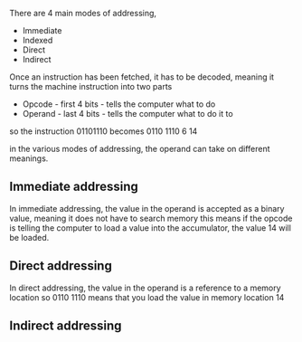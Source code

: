 There are 4 main modes of addressing,

- Immediate
- Indexed
- Direct
- Indirect

Once an instruction has been fetched, it has to be decoded, meaning it turns the machine instruction into two parts

- Opcode - first 4 bits - tells the computer what to do
- Operand - last 4 bits - tells the computer what to do it to

so the instruction 01101110 becomes
0110      1110
   6           14

in the various modes of addressing, the operand can take on different meanings.


## Immediate addressing
In immediate addressing, the value in the operand is accepted as a binary value, meaning it does not have to search memory
this means if the opcode is telling the computer to load a value into the accumulator, the value 14 will be loaded.

## Direct addressing

In direct addressing, the value in the operand is a reference to a memory location
so 0110 1110 means that you load the value in memory location 14

## Indirect addressing





